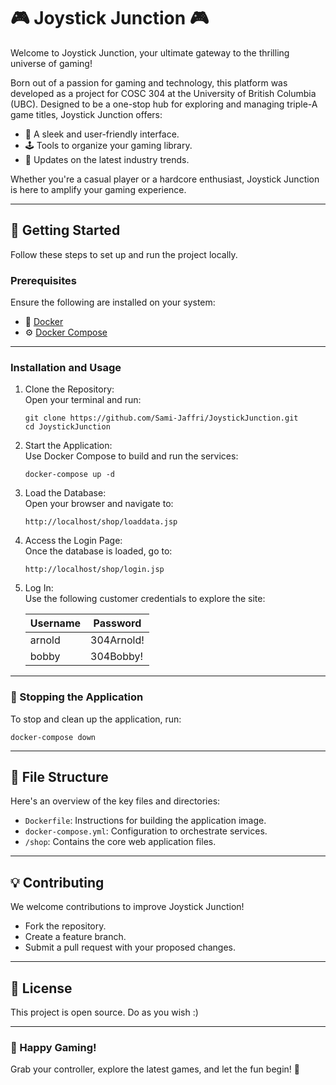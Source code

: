 🎮 Joystick Junction 🎮
=======================

[](https://github.com/Sami-Jaffri/JoystickJunction#-joystick-junction-)

Welcome to Joystick Junction, your ultimate gateway to the thrilling universe of gaming!

Born out of a passion for gaming and technology, this platform was developed as a project for COSC 304 at the University of British Columbia (UBC). Designed to be a one-stop hub for exploring and managing triple-A game titles, Joystick Junction offers:

-   🌟 A sleek and user-friendly interface.
-   🕹️ Tools to organize your gaming library.
-   📰 Updates on the latest industry trends.

Whether you're a casual player or a hardcore enthusiast, Joystick Junction is here to amplify your gaming experience.

* * * * *

🚀 Getting Started
------------------

[](https://github.com/Sami-Jaffri/JoystickJunction#-getting-started)

Follow these steps to set up and run the project locally.

### Prerequisites

[](https://github.com/Sami-Jaffri/JoystickJunction#prerequisites)

Ensure the following are installed on your system:

-   🐳 [Docker](https://www.docker.com/)
-   ⚙️ [Docker Compose](https://docs.docker.com/compose/)

* * * * *

### Installation and Usage

[](https://github.com/Sami-Jaffri/JoystickJunction#installation-and-usage)

1.  Clone the Repository:\
    Open your terminal and run:

    ```source-shell
    git clone https://github.com/Sami-Jaffri/JoystickJunction.git
    cd JoystickJunction
    ```

2.  Start the Application:\
    Use Docker Compose to build and run the services:

    ```source-shell
    docker-compose up -d
    ```

3.  Load the Database:\
    Open your browser and navigate to:

    ```
    http://localhost/shop/loaddata.jsp

    ```

4.  Access the Login Page:\
    Once the database is loaded, go to:

    ```
    http://localhost/shop/login.jsp

    ```

5.  Log In:\
    Use the following customer credentials to explore the site:

    | Username | Password |
    | --- | --- |
    | arnold | 304Arnold! |
    | bobby | 304Bobby! |

* * * * *

### 🛑 Stopping the Application

[](https://github.com/Sami-Jaffri/JoystickJunction#-stopping-the-application)

To stop and clean up the application, run:

```source-shell
docker-compose down
```

* * * * *

📂 File Structure
-----------------

[](https://github.com/Sami-Jaffri/JoystickJunction#-file-structure)

Here's an overview of the key files and directories:

-   `Dockerfile`: Instructions for building the application image.
-   `docker-compose.yml`: Configuration to orchestrate services.
-   `/shop`: Contains the core web application files.

* * * * *

💡 Contributing
---------------

[](https://github.com/Sami-Jaffri/JoystickJunction#-contributing)

We welcome contributions to improve Joystick Junction!

-   Fork the repository.
-   Create a feature branch.
-   Submit a pull request with your proposed changes.

* * * * *

📜 License
----------

[](https://github.com/Sami-Jaffri/JoystickJunction#-license)

This project is open source. Do as you wish :)

* * * * *

### 🎉 Happy Gaming!

[](https://github.com/Sami-Jaffri/JoystickJunction#-happy-gaming)

Grab your controller, explore the latest games, and let the fun begin! 🚀
